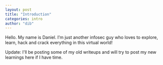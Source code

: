 ```yaml
---
layout: post
title: "Introduction"
categories: intro
author: "dib"
---
```


Hello. My name is Daniel. I’m just another infosec guy who loves to explore, learn, hack and crack everything in this virtual world!

Update:
I'll be posting some of my old writeups and will try to post my new learnings here if I have time.
